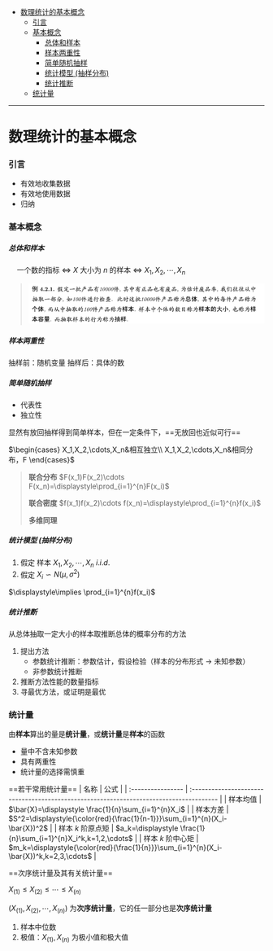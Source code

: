 - [数理统计的基本概念](#数理统计的基本概念)
    - [引言](#引言)
    - [基本概念](#基本概念)
        - [总体和样本](#总体和样本)
        - [样本两重性](#样本两重性)
        - [简单随机抽样](#简单随机抽样)
        - [统计模型 (抽样分布)](#统计模型-抽样分布)
        - [统计推断](#统计推断)
    - [统计量](#统计量)

---

# 数理统计的基本概念
### 引言
* 有效地收集数据
* 有效地使用数据
* 归纳

### 基本概念
##### 总体和样本
$\quad$一个数的指标 $\iff$ $X$
大小为 $n$ 的样本 $\iff$ $X_1,X_2,\cdots,X_n$

> ![](image/2021-11-18-14-16-27.png)

##### 样本两重性
抽样前：随机变量
抽样后：具体的数

##### 简单随机抽样
* 代表性
* 独立性

显然有放回抽样得到简单样本，但在一定条件下，==无放回也近似可行==

$\begin{cases}
X_1,X_2,\cdots,X_n&相互独立\\
X_1,X_2,\cdots,X_n&相同分布，F
\end{cases}$

> **联合分布**
> $F(x_1)F(x_2)\cdots F(x_n)=\displaystyle\prod_{i=1}^{n}F(x_i)$
> 
> **联合密度**
> $f(x_1)f(x_2)\cdots f(x_n)=\displaystyle\prod_{i=1}^{n}f(x_i)$
> 
> **多维同理**

##### 统计模型 (抽样分布)
1. 假定 样本 $X_1,X_2,\cdots,X_n$ $i.i.d.$
2. 假定 $X_i\backsim N(\mu,\sigma^2)$

$\displaystyle\implies \prod_{i=1}^{n}f(x_i)$

##### 统计推断
从总体抽取一定大小的样本取推断总体的概率分布的方法

1. 提出方法
   * 参数统计推断：参数估计，假设检验（样本的分布形式 $\to$ 未知参数） 
   * 非参数统计推断
2. 推断方法性能的数量指标
3. 寻最优方法，或证明是最优

### 统计量
由**样本**算出的量是**统计量**，或**统计量**是**样本**的函数
* 量中不含未知参数
* 具有两重性
* 统计量的选择需慎重

==若干常用统计量==
| 名称              | 公式                                                                                    |
| :---------------- | :-------------------------------------------------------------------------------------- |
| 样本均值          | $\bar{X}=\displaystyle \frac{1}{n}\sum_{i=1}^{n}X_i$                                    |
| 样本方差          | $S^2=\displaystyle{\color{red}{\frac{1}{n-1}}}\sum_{i=1}^{n}(X_i-\bar{X})^2$            |
| 样本 $k$ 阶原点矩 | $a_k=\displaystyle \frac{1}{n}\sum_{i=1}^{n}X_i^k,k=1,2,\cdots$                         |
| 样本 $k$ 阶中心矩 | $m_k=\displaystyle{\color{red}{\frac{1}{n}}}\sum_{i=1}^{n}(X_i-\bar{X})^k,k=2,3,\cdots$ |

==次序统计量及其有关统计量==

$X_{(1)} \leq X_{(2)} \leq \cdots \leq X_{(n)}$

$(X_{(1)} , X_{(2)} , \cdots , X_{(n)})$ 为**次序统计量**，它的任一部分也是**次序统计量**

1. 样本中位数
2. 极值：$X_{(1)},X_{(n)}$ 为极小值和极大值